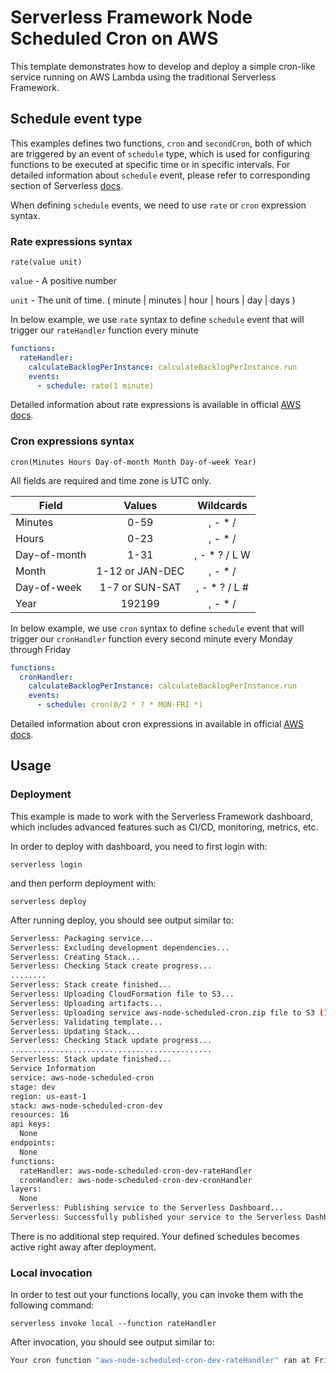 <!--
title: 'AWS Node Scheduled Cron example in NodeJS'
description: 'This is an example of creating a function that runs as a cron job using the serverless ''schedule'' event.'
layout: Doc
framework: v1
platform: AWS
language: nodeJS
priority: 1
authorLink: 'https://github.com/0dj0bz'
authorName: 'Rob Abbott'
authorAvatar: 'https://avatars3.githubusercontent.com/u/5679763?v=4&s=140'
-->

# Serverless Framework Node Scheduled Cron on AWS

This template demonstrates how to develop and deploy a simple cron-like service running on AWS Lambda using the traditional Serverless Framework.

## Schedule event type

This examples defines two functions, `cron` and `secondCron`, both of which are triggered by an event of `schedule` type, which is used for configuring functions to be executed at specific time or in specific intervals. For detailed information about `schedule` event, please refer to corresponding section of Serverless [docs](https://serverless.com/framework/docs/providers/aws/events/schedule/).

When defining `schedule` events, we need to use `rate` or `cron` expression syntax.

### Rate expressions syntax

```pseudo
rate(value unit)
```

`value` - A positive number

`unit` - The unit of time. ( minute | minutes | hour | hours | day | days )

In below example, we use `rate` syntax to define `schedule` event that will trigger our `rateHandler` function every minute

```yml
functions:
  rateHandler:
    calculateBacklogPerInstance: calculateBacklogPerInstance.run
    events:
      - schedule: rate(1 minute)
```

Detailed information about rate expressions is available in official [AWS docs](https://docs.aws.amazon.com/AmazonCloudWatch/latest/events/ScheduledEvents.html#RateExpressions).


### Cron expressions syntax

```pseudo
cron(Minutes Hours Day-of-month Month Day-of-week Year)
```

All fields are required and time zone is UTC only.

| Field         | Values         | Wildcards     |
| ------------- |:--------------:|:-------------:|
| Minutes       | 0-59           | , - * /       |
| Hours         | 0-23           | , - * /       |
| Day-of-month  | 1-31           | , - * ? / L W |
| Month         | 1-12 or JAN-DEC| , - * /       |
| Day-of-week   | 1-7 or SUN-SAT | , - * ? / L # |
| Year          | 192199      | , - * /       |

In below example, we use `cron` syntax to define `schedule` event that will trigger our `cronHandler` function every second minute every Monday through Friday

```yml
functions:
  cronHandler:
    calculateBacklogPerInstance: calculateBacklogPerInstance.run
    events:
      - schedule: cron(0/2 * ? * MON-FRI *)
```

Detailed information about cron expressions in available in official [AWS docs](https://docs.aws.amazon.com/AmazonCloudWatch/latest/events/ScheduledEvents.html#CronExpressions).


## Usage

### Deployment

This example is made to work with the Serverless Framework dashboard, which includes advanced features such as CI/CD, monitoring, metrics, etc.

In order to deploy with dashboard, you need to first login with:

```
serverless login
```

and then perform deployment with:

```
serverless deploy
```

After running deploy, you should see output similar to:

```bash
Serverless: Packaging service...
Serverless: Excluding development dependencies...
Serverless: Creating Stack...
Serverless: Checking Stack create progress...
........
Serverless: Stack create finished...
Serverless: Uploading CloudFormation file to S3...
Serverless: Uploading artifacts...
Serverless: Uploading service aws-node-scheduled-cron.zip file to S3 (124.47 KB)...
Serverless: Validating template...
Serverless: Updating Stack...
Serverless: Checking Stack update progress...
.............................................
Serverless: Stack update finished...
Service Information
service: aws-node-scheduled-cron
stage: dev
region: us-east-1
stack: aws-node-scheduled-cron-dev
resources: 16
api keys:
  None
endpoints:
  None
functions:
  rateHandler: aws-node-scheduled-cron-dev-rateHandler
  cronHandler: aws-node-scheduled-cron-dev-cronHandler
layers:
  None
Serverless: Publishing service to the Serverless Dashboard...
Serverless: Successfully published your service to the Serverless Dashboard: https://app.serverless.com/xxxx/apps/xxxx/aws-node-scheduled-cron/dev/us-east-1
```

There is no additional step required. Your defined schedules becomes active right away after deployment.

### Local invocation

In order to test out your functions locally, you can invoke them with the following command:

```
serverless invoke local --function rateHandler
```

After invocation, you should see output similar to:

```bash
Your cron function "aws-node-scheduled-cron-dev-rateHandler" ran at Fri Mar 05 2021 15:14:39 GMT+0100 (Central European Standard Time)
```
